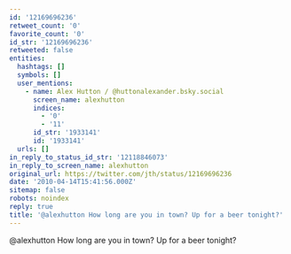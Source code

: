 ```yaml
---
id: '12169696236'
retweet_count: '0'
favorite_count: '0'
id_str: '12169696236'
retweeted: false
entities:
  hashtags: []
  symbols: []
  user_mentions:
    - name: Alex Hutton / @huttonalexander.bsky.social
      screen_name: alexhutton
      indices:
        - '0'
        - '11'
      id_str: '1933141'
      id: '1933141'
  urls: []
in_reply_to_status_id_str: '12118846073'
in_reply_to_screen_name: alexhutton
original_url: https://twitter.com/jth/status/12169696236
date: '2010-04-14T15:41:56.000Z'
sitemap: false
robots: noindex
reply: true
title: '@alexhutton How long are you in town? Up for a beer tonight?'
---
```


@alexhutton How long are you in town? Up for a beer tonight?